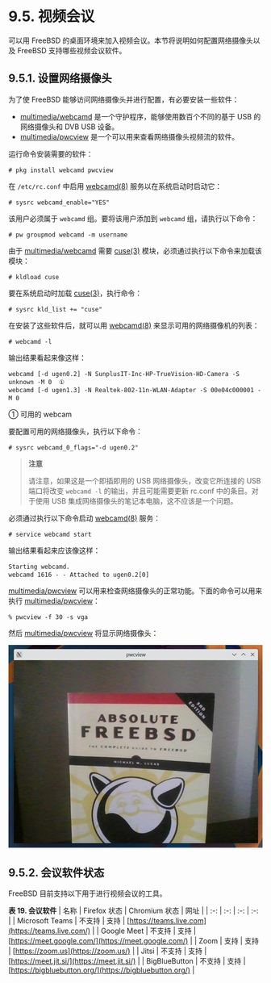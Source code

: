 # 9.5. 视频会议

可以用 FreeBSD 的桌面环境来加入视频会议。本节将说明如何配置网络摄像头以及 FreeBSD 支持哪些视频会议软件。

## 9.5.1. 设置网络摄像头

为了使 FreeBSD 能够访问网络摄像头并进行配置，有必要安装一些软件：

- [multimedia/webcamd](https://cgit.freebsd.org/ports/tree/multimedia/webcamd/) 是一个守护程序，能够使用数百个不同的基于 USB 的网络摄像头和 DVB USB 设备。
- [multimedia/pwcview](https://cgit.freebsd.org/ports/tree/multimedia/pwcview/) 是一个可以用来查看网络摄像头视频流的软件。

运行命令安装需要的软件：

```shell
# pkg install webcamd pwcview
```

在 `/etc/rc.conf` 中启用 [webcamd(8)](https://man.freebsd.org/cgi/man.cgi?query=webcamd&sektion=8&format=html) 服务以在系统启动时启动它：

```shell
# sysrc webcamd_enable="YES"
```

该用户必须属于 `webcamd` 组。要将该用户添加到 `webcamd` 组，请执行以下命令：

```shell
# pw groupmod webcamd -m username
```

由于 [multimedia/webcamd](https://cgit.freebsd.org/ports/tree/multimedia/webcamd/) 需要 [cuse(3)](https://man.freebsd.org/cgi/man.cgi?query=cuse&sektion=3&format=html) 模块，必须通过执行以下命令来加载该模块：

```shell
# kldload cuse
```

要在系统启动时加载 [cuse(3)](https://man.freebsd.org/cgi/man.cgi?query=cuse&sektion=3&format=html)，执行命令：

```shell
# sysrc kld_list += "cuse"
```

在安装了这些软件后，就可以用 [webcamd(8)](https://man.freebsd.org/cgi/man.cgi?query=webcamd&sektion=8&format=html) 来显示可用的网络摄像机的列表：

```shell
# webcamd -l
```

输出结果看起来像这样：

```shell
webcamd [-d ugen0.2] -N SunplusIT-Inc-HP-TrueVision-HD-Camera -S unknown -M 0  ①
webcamd [-d ugen1.3] -N Realtek-802-11n-WLAN-Adapter -S 00e04c000001 -M 0
```

① 可用的 webcam

要配置可用的网络摄像头，执行以下命令：

```shell
# sysrc webcamd_0_flags="-d ugen0.2"
```

> **注意**
>
> 请注意，如果这是一个即插即用的 USB 网络摄像头，改变它所连接的 USB 端口将改变 `webcamd -l` 的输出，并且可能需要更新 rc.conf 中的条目。对于使用 USB 集成网络摄像头的笔记本电脑，这不应该是一个问题。

必须通过执行以下命令启动 [webcamd(8)](https://man.freebsd.org/cgi/man.cgi?query=webcamd&sektion=8&format=html) 服务：

```shell
# service webcamd start
```

输出结果看起来应该像这样：

```shell
Starting webcamd.
webcamd 1616 - - Attached to ugen0.2[0]
```

[multimedia/pwcview](https://cgit.freebsd.org/ports/tree/multimedia/pwcview/) 可以用来检查网络摄像头的正常功能。下面的命令可以用来执行 [ multimedia/pwcview](https://cgit.freebsd.org/ports/tree/multimedia/pwcview/)：

```shell
% pwcview -f 30 -s vga
```

然后 [multimedia/pwcview](https://cgit.freebsd.org/ports/tree/multimedia/pwcview/) 将显示网络摄像头：

![](../.gitbook/assets/pwcview.png)

## 9.5.2. 会议软件状态

FreeBSD 目前支持以下用于进行视频会议的工具。

**表 19. 会议软件**
| 名称 | Firefox 状态 | Chromium 状态 | 网址 |
| :-: | :-: | :-: | :-: |
| Microsoft Teams | 不支持 | 支持 | [https://teams.live.com](https://teams.live.com/) |
| Google Meet | 不支持 | 支持 | [https://meet.google.com/](https://meet.google.com/) |
| Zoom | 支持 | 支持 | [https://zoom.us](https://zoom.us/) |
| Jitsi | 不支持 | 支持 | [https://meet.jit.si/](https://meet.jit.si/) |
| BigBlueButton | 不支持 | 支持 | [https://bigbluebutton.org/](https://bigbluebutton.org/) |
